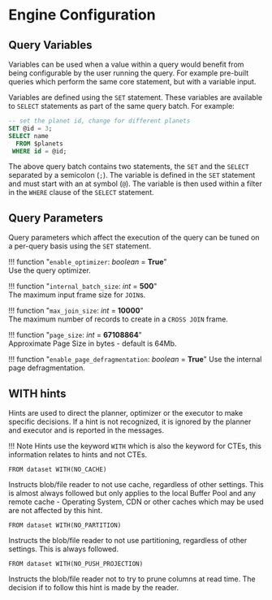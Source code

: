 # Engine Configuration 

## Query Variables

Variables can be used when a value within a query would benefit from being configurable by the user running the query. For example pre-built queries which perform the same core statement, but with a variable input.

Variables are defined using the `SET` statement. These variables are available to `SELECT` statements as part of the same query batch. For example:

~~~sql
-- set the planet id, change for different planets
SET @id = 3;
SELECT name
  FROM $planets
 WHERE id = @id;
~~~

The above query batch contains two statements, the `SET` and the `SELECT` separated by a semicolon (`;`). The variable is defined in the `SET` statement and must start with an at symbol (`@`). The variable is then used within a filter in the `WHERE` clause of the `SELECT` statement.

## Query Parameters

Query parameters which affect the execution of the query can be tuned on a per-query basis using the `SET` statement.

!!! function "`enable_optimizer`: _boolean_ = **True**"    
    Use the query optimizer.

!!! function "`internal_batch_size`: _int_ = **500**"    
    The maximum input frame size for `JOIN`s.

!!! function "`max_join_size`: _int_ = **10000**"    
    The maximum number of records to create in a `CROSS JOIN` frame.

!!! function "`page_size`: _int_ = **67108864**"     
    Approximate Page Size in bytes - default is 64Mb.

!!! function "`enable_page_defragmentation`: _boolean_ = **True**"
    Use the internal page defragmentation.

## WITH hints

Hints are used to direct the planner, optimizer or the executor to make specific decisions. If a hint is not recognized, it is ignored by the planner and executor and is reported in the messages.

!!! Note
    Hints use the keyword `WITH` which is also the keyword for CTEs, this information relates to hints and not CTEs.

~~~
FROM dataset WITH(NO_CACHE)
~~~

Instructs blob/file reader to not use cache, regardless of other settings. This is almost always followed but only applies to the local Buffer Pool and any remote cache - Operating System, CDN or other caches which may be used are not affected by this hint.

~~~
FROM dataset WITH(NO_PARTITION)
~~~

Instructs the blob/file reader to not use partitioning, regardless of other settings. This is always followed.

~~~
FROM dataset WITH(NO_PUSH_PROJECTION)
~~~

Instructs the blob/file reader not to try to prune columns at read time. The decision if to follow this hint is made by the reader. 
